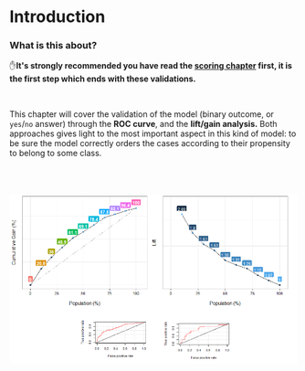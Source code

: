 Introduction
===

### What is this about?


:raised_hand:**It's strongly recommended you have read the <a href="http://livebook.datascienceheroes.com/scoring/scoring.html">scoring chapter</a> first, it is the first step which ends with these validations.**

<br> 

This chapter will cover the validation of the model (binary outcome, or `yes`/`no` answer) through the **ROC curve**, and the **lift/gain analysis.** Both approaches gives light to the most important aspect in this kind of model: to be sure the model correctly orders the cases according to their propensity to belong to some class.



<br>
<br>
<br>


<img src="cover.png" width='600px'> 


<br>

